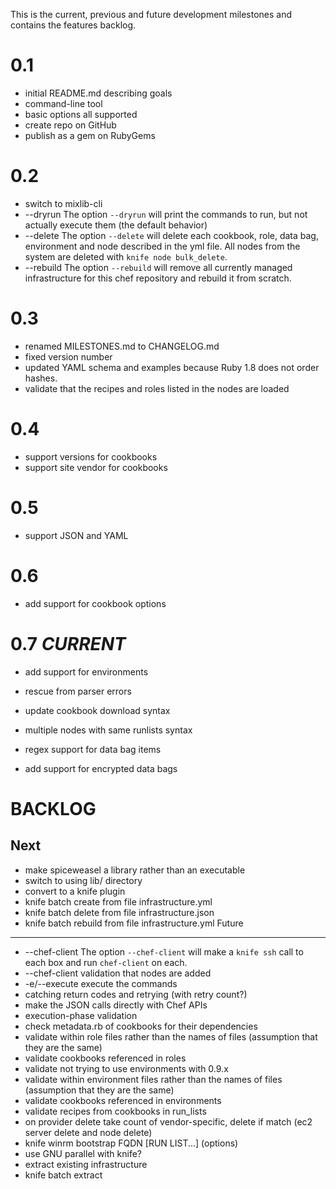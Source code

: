 This is the current, previous and future development milestones and contains the features backlog.

0.1
===
* initial README.md describing goals
* command-line tool
* basic options all supported
* create repo on GitHub
* publish as a gem on RubyGems

0.2
===
* switch to mixlib-cli
* --dryrun The option `--dryrun` will print the commands to run, but not actually execute them (the default behavior)
* --delete The option `--delete` will delete each cookbook, role, data bag, environment and node described in the yml file. All nodes from the system are deleted with `knife node bulk_delete`.
* --rebuild The option `--rebuild` will remove all currently managed infrastructure for this chef repository and rebuild it from scratch.

0.3
===
* renamed MILESTONES.md to CHANGELOG.md
* fixed version number
* updated YAML schema and examples because Ruby 1.8 does not order hashes.
* validate that the recipes and roles listed in the nodes are loaded

0.4
===
* support versions for cookbooks
* support site vendor for cookbooks

0.5
===
* support JSON and YAML

0.6
===
* add support for cookbook options

0.7 *CURRENT*
=============
* add support for environments
* rescue from parser errors
* update cookbook download syntax

* multiple nodes with same runlists syntax
* regex support for data bag items
* add support for encrypted data bags

BACKLOG
=======
Next
----
* make spiceweasel a library rather than an executable
* switch to using lib/ directory
* convert to a knife plugin
 * knife batch create from file infrastructure.yml
 * knife batch delete from file infrastructure.json
 * knife batch rebuild from file infrastructure.yml
Future
------
* --chef-client The option `--chef-client` will make a `knife ssh` call to each box and run `chef-client` on each.
* --chef-client validation that nodes are added
* -e/--execute execute the commands
 * catching return codes and retrying (with retry count?)
* make the JSON calls directly with Chef APIs 
* execution-phase validation
 * check metadata.rb of cookbooks for their dependencies
 * validate within role files rather than the names of files (assumption that they are the same)
 * validate cookbooks referenced in roles
 * validate not trying to use environments with 0.9.x
 * validate within environment files rather than the names of files (assumption that they are the same)
 * validate cookbooks referenced in environments
 * validate recipes from cookbooks in run_lists
* on provider delete take count of vendor-specific, delete if match (ec2 server delete and node delete)
* knife winrm bootstrap FQDN [RUN LIST...] (options)
* use GNU parallel with knife?
* extract existing infrastructure
 * knife batch extract
